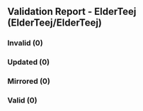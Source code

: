 ## Validation Report - ElderTeej (ElderTeej/ElderTeej)


### Invalid (0)
### Updated (0)
### Mirrored (0)
### Valid (0)

